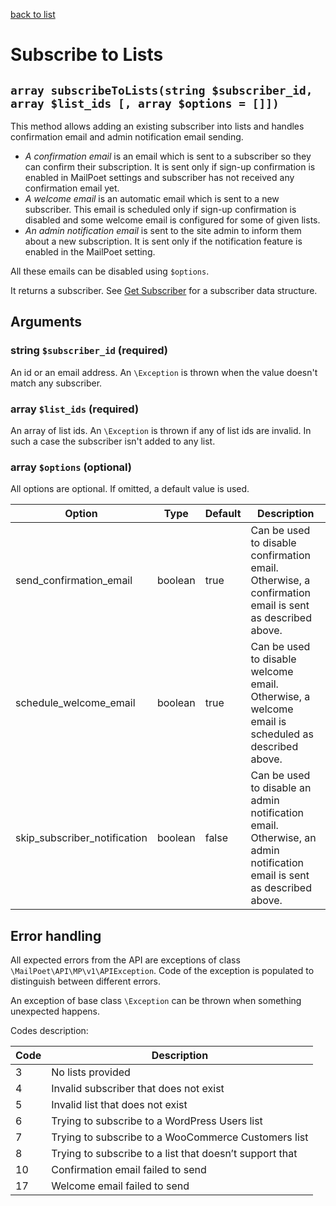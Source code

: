 [back to list](../Readme.md)

# Subscribe to Lists

## `array subscribeToLists(string $subscriber_id, array $list_ids [, array $options = []])`

This method allows adding an existing subscriber into lists and handles confirmation email and admin notification email sending.

- *A confirmation email* is an email which is sent to a subscriber so they can confirm their subscription. It is sent only if sign-up confirmation is enabled in MailPoet settings and subscriber has not received any confirmation email yet.
- *A welcome email* is an automatic email which is sent to a new subscriber. This email is scheduled only if sign-up confirmation is disabled and some welcome email is configured for some of given lists.
- *An admin notification email* is sent to the site admin to inform them about a new subscription. It is sent only if the notification feature is enabled in the MailPoet setting.

All these emails can be disabled using `$options`.

It returns a subscriber. See [Get Subscriber](GetSubscriber.md) for a subscriber data structure.

## Arguments
### string `$subscriber_id` (required)
An id or an email address. An `\Exception` is thrown when the value doesn't match any subscriber.

### array `$list_ids` (required)
An array of list ids. An `\Exception` is thrown if any of list ids are invalid. In such a case the subscriber isn't added to any list.

### array `$options` (optional)
All options are optional. If omitted, a default value is used.

| Option | Type | Default | Description |
| --- | --- | --- | --- |
| send_confirmation_email | boolean | true | Can be used to disable confirmation email. Otherwise, a confirmation email is sent as described above.|
| schedule_welcome_email | boolean | true | Can be used to disable welcome email. Otherwise, a welcome email is scheduled as described above.|
| skip_subscriber_notification | boolean | false | Can be used to disable an admin notification email. Otherwise, an admin notification email is sent as described above.|

## Error handling

All expected errors from the API are exceptions of class `\MailPoet\API\MP\v1\APIException`. 
Code of the exception is populated to distinguish between different errors.

An exception of base class `\Exception` can be thrown when something unexpected happens.

Codes description:

| Code | Description |
| --- | ---  |
| 3 | No lists provided |
| 4 | Invalid subscriber that does not exist |
| 5 | Invalid list that does not exist |
| 6 | Trying to subscribe to a WordPress Users list |
| 7 | Trying to subscribe to a WooCommerce Customers list |
| 8 | Trying to subscribe to a list that doesn’t support that |
| 10 | Confirmation email failed to send |
| 17 | Welcome email failed to send |
